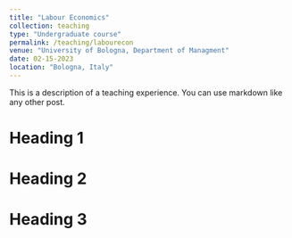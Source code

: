 ```yaml
---
title: "Labour Economics"
collection: teaching
type: "Undergraduate course"
permalink: /teaching/labourecon
venue: "University of Bologna, Department of Managment"
date: 02-15-2023
location: "Bologna, Italy"
---
```


This is a description of a teaching experience. You can use markdown like any other post.

Heading 1
======

Heading 2
======

Heading 3
======
